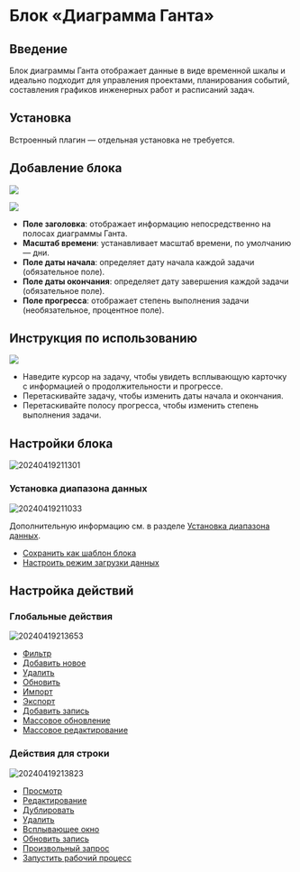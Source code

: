# Блок «Диаграмма Ганта»

<PluginInfo name="block-gantt"></PluginInfo>

## Введение

Блок диаграммы Ганта отображает данные в виде временной шкалы и идеально подходит для управления проектами, планирования событий, составления графиков инженерных работ и расписаний задач.

## Установка

Встроенный плагин — отдельная установка не требуется.

## Добавление блока

![](https://static-docs.nocobase.com/f064f8fadf52947c990f5dad97736f98.png)

![](https://static-docs.nocobase.com/858112f44bc543973b6e5b03856a6360.png)

- **Поле заголовка**: отображает информацию непосредственно на полосах диаграммы Ганта.
- **Масштаб времени**: устанавливает масштаб времени, по умолчанию — дни.
- **Поле даты начала**: определяет дату начала каждой задачи (обязательное поле).
- **Поле даты окончания**: определяет дату завершения каждой задачи (обязательное поле).
- **Поле прогресса**: отображает степень выполнения задачи (необязательное, процентное поле).

## Инструкция по использованию

![](https://static-docs.nocobase.com/fff6fe1e1fe0a88d20f80b3bb7233608.gif)

- Наведите курсор на задачу, чтобы увидеть всплывающую карточку с информацией о продолжительности и прогрессе.
- Перетаскивайте задачу, чтобы изменить даты начала и окончания.
- Перетаскивайте полосу прогресса, чтобы изменить степень выполнения задачи.

## Настройки блока

![20240419211301](https://static-docs.nocobase.com/20240419211301.png)

### Установка диапазона данных

![20240419211033](https://static-docs.nocobase.com/20240419211033.png)

Дополнительную информацию см. в разделе [Установка диапазона данных](/handbook/ui/blocks/block-settings/data-scope).

- [Сохранить как шаблон блока](/handbook/block-template)
- [Настроить режим загрузки данных](/handbook/ui/blocks/block-settings/loading-mode)

## Настройка действий

### Глобальные действия

![20240419213653](https://static-docs.nocobase.com/20240419213653.png)

- [Фильтр](/handbook/ui/actions/types/filter)
- [Добавить новое](/handbook/ui/actions/types/add-new)
- [Удалить](/handbook/ui/actions/types/delete)
- [Обновить](/handbook/ui/actions/types/refresh)
- [Импорт](/handbook/action-import)
- [Экспорт](/handbook/action-export)
- [Добавить запись](/handbook/action-add-record)
- [Массовое обновление](/handbook/action-bulk-update)
- [Массовое редактирование](/handbook/action-bulk-edit)

### Действия для строки

![20240419213823](https://static-docs.nocobase.com/20240419213823.png)

- [Просмотр](/handbook/ui/actions/types/view)
- [Редактирование](/handbook/ui/actions/types/edit)
- [Дублировать](/handbook/action-duplicate)
- [Удалить](/handbook/ui/actions/types/delete)
- [Всплывающее окно](/handbook/ui/actions/types/pop-up)
- [Обновить запись](/handbook/ui/actions/types/update-record)
- [Произвольный запрос](/handbook/action-custom-request)
- [Запустить рабочий процесс](/handbook/workflow/manual/triggers/custom-action)
